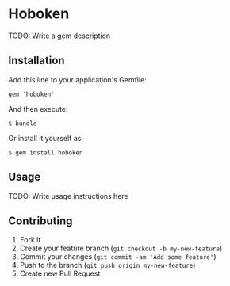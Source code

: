 # Hoboken

TODO: Write a gem description

## Installation

Add this line to your application's Gemfile:

    gem 'hoboken'

And then execute:

    $ bundle

Or install it yourself as:

    $ gem install hoboken

## Usage

TODO: Write usage instructions here

## Contributing

1. Fork it
2. Create your feature branch (`git checkout -b my-new-feature`)
3. Commit your changes (`git commit -am 'Add some feature'`)
4. Push to the branch (`git push origin my-new-feature`)
5. Create new Pull Request

